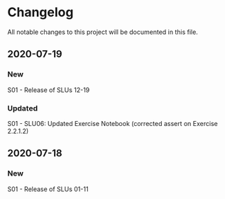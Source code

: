 # Changelog

All notable changes to this project will be documented in this file.

## 2020-07-19
### New
S01 - Release of SLUs 12-19

### Updated
S01 - SLU06: Updated Exercise Notebook (corrected assert on Exercise 2.2.1.2)

## 2020-07-18
### New
S01 - Release of SLUs 01-11